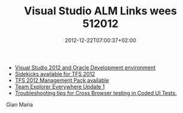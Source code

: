 ﻿---
title: "Visual Studio ALM Links wees 512012"
description: ""
date: 2012-12-22T07:00:37+02:00
draft: false
tags: [Tfs,Visual Studio ALM]
categories: [Team Foundation Server]
---
- [Visual Studio 2012 and Oracle Development environment](http://sqlblog.com/blogs/john_paul_cook/archive/2012/12/12/installing-oracle-11g-r2-on-64-bit-windows-7.aspx)
- [Sidekicks available for TFS 2012](http://www.attrice.info/blog/2012/12/06/team-foundation-sidekicks-for-2012-available/)
- [TFS 2012 Management Pack available](http://blogs.msdn.com/b/bharry/archive/2012/12/10/tfs-2012-management-pack-available.aspx)
- [Team Explorer Everywhere Update 1](http://blogs.msdn.com/b/bharry/archive/2012/12/19/team-explorer-everywhere-update-1.aspx)
- [Troubleshooting tips for Cross Browser testing in Coded UI Tests.](http://blogs.msdn.com/b/visualstudioalm/archive/2012/12/11/troubleshooting-tips-for-cross-browser-testing-in-coded-ui-test.aspx)

Gian Maria
